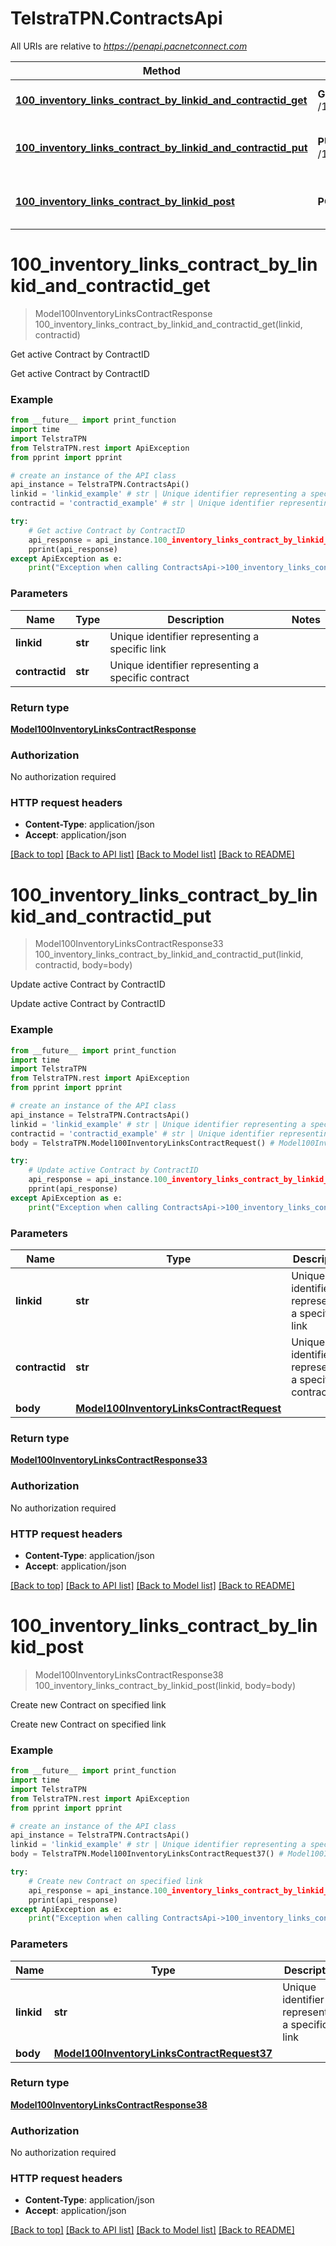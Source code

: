 # TelstraTPN.ContractsApi

All URIs are relative to *https://penapi.pacnetconnect.com*

Method | HTTP request | Description
------------- | ------------- | -------------
[**100_inventory_links_contract_by_linkid_and_contractid_get**](ContractsApi.md#100_inventory_links_contract_by_linkid_and_contractid_get) | **GET** /1.0.0/inventory/links/{linkid}/contract/{contractid} | Get active Contract by ContractID
[**100_inventory_links_contract_by_linkid_and_contractid_put**](ContractsApi.md#100_inventory_links_contract_by_linkid_and_contractid_put) | **PUT** /1.0.0/inventory/links/{linkid}/contract/{contractid} | Update active Contract by ContractID
[**100_inventory_links_contract_by_linkid_post**](ContractsApi.md#100_inventory_links_contract_by_linkid_post) | **POST** /1.0.0/inventory/links/{linkid}/contract | Create new Contract on specified link


# **100_inventory_links_contract_by_linkid_and_contractid_get**
> Model100InventoryLinksContractResponse 100_inventory_links_contract_by_linkid_and_contractid_get(linkid, contractid)

Get active Contract by ContractID

Get active Contract by ContractID

### Example 
```python
from __future__ import print_function
import time
import TelstraTPN
from TelstraTPN.rest import ApiException
from pprint import pprint

# create an instance of the API class
api_instance = TelstraTPN.ContractsApi()
linkid = 'linkid_example' # str | Unique identifier representing a specific link
contractid = 'contractid_example' # str | Unique identifier representing a specific contract

try: 
    # Get active Contract by ContractID
    api_response = api_instance.100_inventory_links_contract_by_linkid_and_contractid_get(linkid, contractid)
    pprint(api_response)
except ApiException as e:
    print("Exception when calling ContractsApi->100_inventory_links_contract_by_linkid_and_contractid_get: %s\n" % e)
```

### Parameters

Name | Type | Description  | Notes
------------- | ------------- | ------------- | -------------
 **linkid** | **str**| Unique identifier representing a specific link | 
 **contractid** | **str**| Unique identifier representing a specific contract | 

### Return type

[**Model100InventoryLinksContractResponse**](Model100InventoryLinksContractResponse.md)

### Authorization

No authorization required

### HTTP request headers

 - **Content-Type**: application/json
 - **Accept**: application/json

[[Back to top]](#) [[Back to API list]](../README.md#documentation-for-api-endpoints) [[Back to Model list]](../README.md#documentation-for-models) [[Back to README]](../README.md)

# **100_inventory_links_contract_by_linkid_and_contractid_put**
> Model100InventoryLinksContractResponse33 100_inventory_links_contract_by_linkid_and_contractid_put(linkid, contractid, body=body)

Update active Contract by ContractID

Update active Contract by ContractID

### Example 
```python
from __future__ import print_function
import time
import TelstraTPN
from TelstraTPN.rest import ApiException
from pprint import pprint

# create an instance of the API class
api_instance = TelstraTPN.ContractsApi()
linkid = 'linkid_example' # str | Unique identifier representing a specific link
contractid = 'contractid_example' # str | Unique identifier representing a specific contract
body = TelstraTPN.Model100InventoryLinksContractRequest() # Model100InventoryLinksContractRequest |  (optional)

try: 
    # Update active Contract by ContractID
    api_response = api_instance.100_inventory_links_contract_by_linkid_and_contractid_put(linkid, contractid, body=body)
    pprint(api_response)
except ApiException as e:
    print("Exception when calling ContractsApi->100_inventory_links_contract_by_linkid_and_contractid_put: %s\n" % e)
```

### Parameters

Name | Type | Description  | Notes
------------- | ------------- | ------------- | -------------
 **linkid** | **str**| Unique identifier representing a specific link | 
 **contractid** | **str**| Unique identifier representing a specific contract | 
 **body** | [**Model100InventoryLinksContractRequest**](Model100InventoryLinksContractRequest.md)|  | [optional] 

### Return type

[**Model100InventoryLinksContractResponse33**](Model100InventoryLinksContractResponse33.md)

### Authorization

No authorization required

### HTTP request headers

 - **Content-Type**: application/json
 - **Accept**: application/json

[[Back to top]](#) [[Back to API list]](../README.md#documentation-for-api-endpoints) [[Back to Model list]](../README.md#documentation-for-models) [[Back to README]](../README.md)

# **100_inventory_links_contract_by_linkid_post**
> Model100InventoryLinksContractResponse38 100_inventory_links_contract_by_linkid_post(linkid, body=body)

Create new Contract on specified link

Create new Contract on specified link

### Example 
```python
from __future__ import print_function
import time
import TelstraTPN
from TelstraTPN.rest import ApiException
from pprint import pprint

# create an instance of the API class
api_instance = TelstraTPN.ContractsApi()
linkid = 'linkid_example' # str | Unique identifier representing a specific link
body = TelstraTPN.Model100InventoryLinksContractRequest37() # Model100InventoryLinksContractRequest37 |  (optional)

try: 
    # Create new Contract on specified link
    api_response = api_instance.100_inventory_links_contract_by_linkid_post(linkid, body=body)
    pprint(api_response)
except ApiException as e:
    print("Exception when calling ContractsApi->100_inventory_links_contract_by_linkid_post: %s\n" % e)
```

### Parameters

Name | Type | Description  | Notes
------------- | ------------- | ------------- | -------------
 **linkid** | **str**| Unique identifier representing a specific link | 
 **body** | [**Model100InventoryLinksContractRequest37**](Model100InventoryLinksContractRequest37.md)|  | [optional] 

### Return type

[**Model100InventoryLinksContractResponse38**](Model100InventoryLinksContractResponse38.md)

### Authorization

No authorization required

### HTTP request headers

 - **Content-Type**: application/json
 - **Accept**: application/json

[[Back to top]](#) [[Back to API list]](../README.md#documentation-for-api-endpoints) [[Back to Model list]](../README.md#documentation-for-models) [[Back to README]](../README.md)

